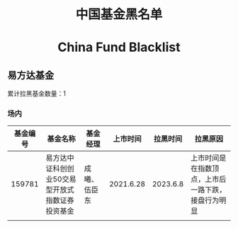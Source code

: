 <div align="center"><h1>中国基金黑名单</h1>
<h1>China Fund Blacklist</h1>
</div>



## 易方达基金

累计拉黑基金数量：1

### 场内

| 基金编号 | 基金名称                                         | 基金经理     | 上市时间  | 拉黑时间 | 拉黑原因                                           |
| -------- | ------------------------------------------------ | ------------ | --------- | -------- | -------------------------------------------------- |
| 159781   | 易方达中证科创创业50交易型开放式指数证券投资基金 | 成曦、伍臣东 | 2021.6.28 | 2023.6.8 | 上市时间是在指数顶点，上市后一路下跌，接盘行为明显 |
|          |                                                  |              |           |          |                                                    |

